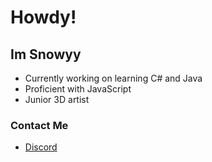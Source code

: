 # Howdy!
## Im Snowyy
- Currently working on learning C# and Java
- Proficient with JavaScript
- Junior 3D artist

### Contact Me
- [Discord](https://discord.gg/AwtUBZVvEt)


